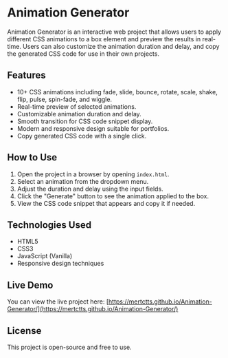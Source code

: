 # Animation Generator

Animation Generator is an interactive web project that allows users to apply different CSS animations to a box element and preview the results in real-time. Users can also customize the animation duration and delay, and copy the generated CSS code for use in their own projects.

## Features

- 10+ CSS animations including fade, slide, bounce, rotate, scale, shake, flip, pulse, spin-fade, and wiggle.
- Real-time preview of selected animations.
- Customizable animation duration and delay.
- Smooth transition for CSS code snippet display.
- Modern and responsive design suitable for portfolios.
- Copy generated CSS code with a single click.

## How to Use

1. Open the project in a browser by opening `index.html`.
2. Select an animation from the dropdown menu.
3. Adjust the duration and delay using the input fields.
4. Click the "Generate" button to see the animation applied to the box.
5. View the CSS code snippet that appears and copy it if needed.

## Technologies Used

- HTML5
- CSS3
- JavaScript (Vanilla)
- Responsive design techniques

## Live Demo

You can view the live project here: [https://mertctts.github.io/Animation-Generator/](https://mertctts.github.io/Animation-Generator/)

## License

This project is open-source and free to use.
